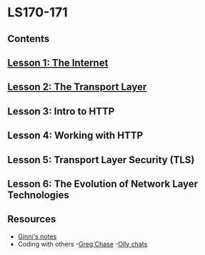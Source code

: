 # LS170-171
## Contents
## [Lesson 1: The Internet](https://github.com/SandyRodger/LS170-171/blob/main/lesson_1.md)
## [Lesson 2: The Transport Layer](https://github.com/SandyRodger/LS170-171/blob/main/lesson_2.md)
## Lesson 3: Intro to HTTP
## Lesson 4: Working with HTTP
## Lesson 5: Transport Layer Security (TLS)
## Lesson 6: The Evolution of Network Layer Technologies
## Resources
 - [Ginni's notes](https://github.com/gcpinckert/ls170_171)
 - Coding with others
  -[Greg Chase](https://github.com/SandyRodger/LS170-171/blob/main/greg_chase_chats.md)
  -[Olly chats](https://github.com/SandyRodger/LS170-171/blob/main/olly_chats.md)
 
